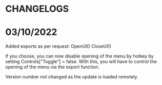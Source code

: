 # CHANGELOGS

# 03/10/2022

Added exports as per request:
 OpenUI()
 CloseUI()

If you choose, you can now disable opening of the menu by hotkey by setting Controls["Toggle"] = false.
With this, you will have to control the opening of the menu via the export function.

Version number not changed as the update is loaded remotely.